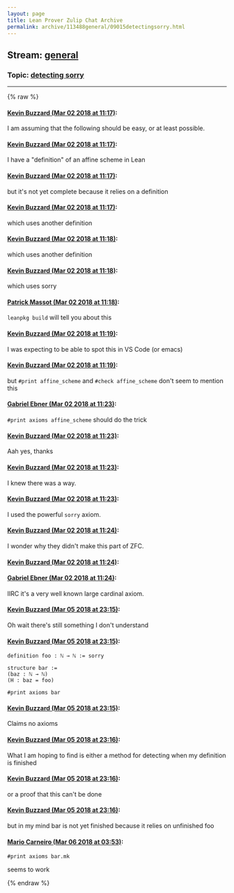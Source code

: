 ```yaml
---
layout: page
title: Lean Prover Zulip Chat Archive 
permalink: archive/113488general/09015detectingsorry.html
---
```


## Stream: [general](index.html)
### Topic: [detecting sorry](09015detectingsorry.html)

---


{% raw %}
#### [ Kevin Buzzard (Mar 02 2018 at 11:17)](https://leanprover.zulipchat.com/#narrow/stream/113488-general/topic/detecting%20sorry/near/123177763):
I am assuming that the following should be easy, or at least possible.

#### [ Kevin Buzzard (Mar 02 2018 at 11:17)](https://leanprover.zulipchat.com/#narrow/stream/113488-general/topic/detecting%20sorry/near/123177765):
I have a "definition" of an affine scheme in Lean

#### [ Kevin Buzzard (Mar 02 2018 at 11:17)](https://leanprover.zulipchat.com/#narrow/stream/113488-general/topic/detecting%20sorry/near/123177766):
but it's not yet complete because it relies on a definition

#### [ Kevin Buzzard (Mar 02 2018 at 11:17)](https://leanprover.zulipchat.com/#narrow/stream/113488-general/topic/detecting%20sorry/near/123177768):
which uses another definition

#### [ Kevin Buzzard (Mar 02 2018 at 11:18)](https://leanprover.zulipchat.com/#narrow/stream/113488-general/topic/detecting%20sorry/near/123177810):
which uses another definition

#### [ Kevin Buzzard (Mar 02 2018 at 11:18)](https://leanprover.zulipchat.com/#narrow/stream/113488-general/topic/detecting%20sorry/near/123177811):
which uses sorry

#### [ Patrick Massot (Mar 02 2018 at 11:18)](https://leanprover.zulipchat.com/#narrow/stream/113488-general/topic/detecting%20sorry/near/123177812):
`leanpkg build` will tell you about this

#### [ Kevin Buzzard (Mar 02 2018 at 11:19)](https://leanprover.zulipchat.com/#narrow/stream/113488-general/topic/detecting%20sorry/near/123177814):
I was expecting to be able to spot this in VS Code (or emacs)

#### [ Kevin Buzzard (Mar 02 2018 at 11:19)](https://leanprover.zulipchat.com/#narrow/stream/113488-general/topic/detecting%20sorry/near/123177821):
but `#print affine_scheme` and `#check affine_scheme` don't seem to mention this

#### [ Gabriel Ebner (Mar 02 2018 at 11:23)](https://leanprover.zulipchat.com/#narrow/stream/113488-general/topic/detecting%20sorry/near/123177962):
`#print axioms affine_scheme` should do the trick

#### [ Kevin Buzzard (Mar 02 2018 at 11:23)](https://leanprover.zulipchat.com/#narrow/stream/113488-general/topic/detecting%20sorry/near/123177968):
Aah yes, thanks

#### [ Kevin Buzzard (Mar 02 2018 at 11:23)](https://leanprover.zulipchat.com/#narrow/stream/113488-general/topic/detecting%20sorry/near/123177969):
I knew there was a way.

#### [ Kevin Buzzard (Mar 02 2018 at 11:23)](https://leanprover.zulipchat.com/#narrow/stream/113488-general/topic/detecting%20sorry/near/123177972):
I used the powerful `sorry` axiom.

#### [ Kevin Buzzard (Mar 02 2018 at 11:24)](https://leanprover.zulipchat.com/#narrow/stream/113488-general/topic/detecting%20sorry/near/123178001):
I wonder why they didn't make this part of ZFC.

#### [ Kevin Buzzard (Mar 02 2018 at 11:24)](https://leanprover.zulipchat.com/#narrow/stream/113488-general/topic/detecting%20sorry/near/123178022):
<close topic>

#### [ Gabriel Ebner (Mar 02 2018 at 11:24)](https://leanprover.zulipchat.com/#narrow/stream/113488-general/topic/detecting%20sorry/near/123178029):
IIRC it's a very well known large cardinal axiom.

#### [ Kevin Buzzard (Mar 05 2018 at 23:15)](https://leanprover.zulipchat.com/#narrow/stream/113488-general/topic/detecting%20sorry/near/123321180):
Oh wait there's still something I don't understand

#### [ Kevin Buzzard (Mar 05 2018 at 23:15)](https://leanprover.zulipchat.com/#narrow/stream/113488-general/topic/detecting%20sorry/near/123321186):
```
definition foo : ℕ → ℕ := sorry 

structure bar :=
(baz : ℕ → ℕ)
(H : baz = foo)

#print axioms bar 
```

#### [ Kevin Buzzard (Mar 05 2018 at 23:15)](https://leanprover.zulipchat.com/#narrow/stream/113488-general/topic/detecting%20sorry/near/123321193):
Claims no axioms

#### [ Kevin Buzzard (Mar 05 2018 at 23:16)](https://leanprover.zulipchat.com/#narrow/stream/113488-general/topic/detecting%20sorry/near/123321247):
What I am hoping to find is either a method for detecting when my definition is finished

#### [ Kevin Buzzard (Mar 05 2018 at 23:16)](https://leanprover.zulipchat.com/#narrow/stream/113488-general/topic/detecting%20sorry/near/123321248):
or a proof that this can't be done

#### [ Kevin Buzzard (Mar 05 2018 at 23:16)](https://leanprover.zulipchat.com/#narrow/stream/113488-general/topic/detecting%20sorry/near/123321253):
but in my mind bar is not yet finished because it relies on unfinished foo

#### [ Mario Carneiro (Mar 06 2018 at 03:53)](https://leanprover.zulipchat.com/#narrow/stream/113488-general/topic/detecting%20sorry/near/123330439):
```
#print axioms bar.mk
```
seems to work


{% endraw %}
